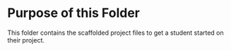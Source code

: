 # Purpose of this Folder

This folder contains the scaffolded project files to get a student started on their project.
